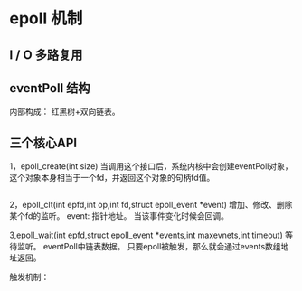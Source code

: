 # epoll 机制

## I / O 多路复用

## eventPoll 结构

内部构成： 红黑树+双向链表。

## 三个核心API

1，epoll_create(int size)
当调用这个接口后，系统内核中会创建eventPoll对象，这个对象本身相当于一个fd，并返回这个对象的句柄fd值。

```

```

2，epoll_clt(int epfd,int op,int fd,struct epoll_event *event)
增加、修改、删除某个fd的监听。 event: 指针地址。 当该事件变化时候会回调。

3,epoll_wait(int epfd,struct epoll_event *events,int maxevnets,int timeout)
等待监听。 eventPoll中链表数据。 只要epoll被触发，那么就会通过events数组地址返回。

触发机制： 















